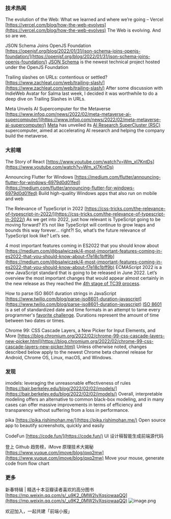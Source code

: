 ### 技术热闻
The evolution of the Web: What we learned and where we’re going – Vercel
[https://vercel.com/blog/how-the-web-evolves](https://vercel.com/blog/how-the-web-evolves)
The Web is evolving. And so are we.

JSON Schema Joins OpenJS Foundation
[https://openjsf.org/blog/2022/01/31/json-schema-joins-openjs-foundation/](https://openjsf.org/blog/2022/01/31/json-schema-joins-openjs-foundation/)
[JSON Schema](https://json-schema.org/) is the newest technical project hosted under the OpenJS Foundation

Trailing slashes on URLs: contentious or settled?
[https://www.zachleat.com/web/trailing-slash/](https://www.zachleat.com/web/trailing-slash/)
After some discussion with IndieWeb Avatar for Salma last week, I decided it was worthwhile to do a deep dive on Trailing Slashes in URLs.

Meta Unveils AI Supercomputer for the Metaverse
[https://www.infoq.com/news/2022/02/meta-metaverse-ai-supercomputer/](https://www.infoq.com/news/2022/02/meta-metaverse-ai-supercomputer/)
[Meta](https://about.facebook.com/meta) has unveiled its [AI Research SuperCluster (RSC)](https://ai.facebook.com/blog/ai-rsc) supercomputer, aimed at accelerating AI research and helping the company build the metaverse.

### 大前端
The Story of React
[https://www.youtube.com/watch?v=Wm_xI7KntDs](https://www.youtube.com/watch?v=Wm_xI7KntDs)

Announcing Flutter for Windows
[https://medium.com/flutter/announcing-flutter-for-windows-6979d0d01fed](https://medium.com/flutter/announcing-flutter-for-windows-6979d0d01fed)
Build high-quality Windows apps that also run on mobile and web

The Relevance of TypeScript in 2022
[https://css-tricks.com/the-relevance-of-typescript-in-2022/](https://css-tricks.com/the-relevance-of-typescript-in-2022/)
As we get into 2022, just how relevant is TypeScript going to be moving forward? It’s not like TypeScript will continue to grow leaps and bounds this way forever… right?! So, what’s the future relevance of TypeScript look like? Let’s see.

4 most important features coming in ES2022 that you should know about
[https://medium.com/@bsalwiczek/4-most-important-features-coming-in-es2022-that-you-should-know-about-f7e18c1bff9b](https://medium.com/@bsalwiczek/4-most-important-features-coming-in-es2022-that-you-should-know-about-f7e18c1bff9b)
ECMAScript 2022 is a new JavaScript standard that is going to be released in June 2022. Let’s overview the most important changes that would appear almost certainly in the new release as they reached the [4th stage of TC39 process](https://tc39.es/process-document/).

How to parse ISO 8601 duration strings in JavaScript
[https://www.twilio.com/blog/parse-iso8601-duration-javascript](https://www.twilio.com/blog/parse-iso8601-duration-javascript)
[ISO 8601](https://en.wikipedia.org/wiki/ISO_8601) is a set of standardized date and time formats in an attempt to tame every programmer's [favorite challenge](https://www.reddit.com/r/ProgrammerHumor/comments/j7g110/how_to_use_dates_in_javascript/). Durations represent the amount of time between two dates or times.

Chrome 99: CSS Cascade Layers, a New Picker for Input Elements, and More
[https://blog.chromium.org/2022/02/chrome-99-css-cascade-layers-new-picker.html](https://blog.chromium.org/2022/02/chrome-99-css-cascade-layers-new-picker.html)
Unless otherwise noted, changes described below apply to the newest Chrome beta channel release for Android, Chrome OS, Linux, macOS, and Windows.

### 发现
imodels: leveraging the unreasonable effectiveness of rules
[https://bair.berkeley.edu/blog/2022/02/02/imodels/](https://bair.berkeley.edu/blog/2022/02/02/imodels/)
Overall, interpretable modeling offers an alternative to common black-box modeling, and in many cases can offer massive improvements in terms of efficiency and transparency without suffering from a loss in performance.

pika
[https://pika.rishimohan.me/](https://pika.rishimohan.me/)
Open source app to beautify screenshots, quickly and easily

CodeFun
[https://code.fun/](https://code.fun/)
UI 设计稿智能生成前端源代码

登上 Github 趋势榜，iMove 原理技术大揭秘
[https://www.yuque.com/imove/blog/qxq2mw](https://www.yuque.com/imove/blog/qxq2mw)
Move your mouse, generate code from flow chart

### 更多
新春特辑 | 精选十本豆瓣读者喜欢的高分图书
[https://mp.weixin.qq.com/s/_u9K2_0MW2lvXqsiowaaQQ](https://mp.weixin.qq.com/s/_u9K2_0MW2lvXqsiowaaQQ)
![image.png](https://cdn.nlark.com/yuque/0/2020/png/85771/1605930034828-7fc81343-651f-4a15-8465-eebe5a23cf61.png#crop=0&crop=0&crop=1&crop=1&height=31&id=C5Hpa&margin=%5Bobject%20Object%5D&name=image.png&originHeight=90&originWidth=2186&originalType=binary&ratio=1&rotation=0&showTitle=false&size=14325&status=done&style=none&title=&width=746)


欢迎加入，一起共建「前端小报」
